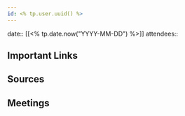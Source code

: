 ```yaml
---
id: <% tp.user.uuid() %>
---
```

date:: [[<% tp.date.now("YYYY-MM-DD") %>]]
attendees:: 

## Important Links


## Sources


## Meetings



